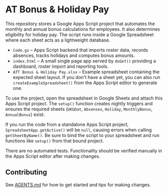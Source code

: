# AT Bonus & Holiday Pay

This repository stores a Google Apps Script project that automates the monthly
and annual bonus calculations for employees. It also determines eligibility for
holiday pay. The script runs inside a Google Spreadsheet where each sheet acts
as a lightweight database.

* `Code.gs` &ndash; Apps Script backend that imports roster data, records
  absences, tracks holidays and computes bonus amounts.
* `index.html` &ndash; A small single page app served by `doGet()` providing a
  dashboard, roster import and reporting tools.
* `ATT Bonus & Holiday Pay.xlsx` &ndash; Example spreadsheet containing the
  expected sheet layout. If you don't have a sheet yet, you can also run
  `createExampleSpreadsheet()` from the Apps Script editor to generate one.

To use the project, open the spreadsheet in Google Sheets and attach this Apps
Script project. The `setup()` function creates nightly triggers and ensures the
required sheets (`UKGDat`, `Absenses`, `Holiday`, `MonthlyBonus`,
`AnnualBonus`) exist.

If you run the code from a standalone Apps Script project,
`SpreadsheetApp.getActive()` will be `null`, causing errors when calling
`getSheetByName()`. Be sure to bind the script to your spreadsheet and run
functions like `setup()` from that bound project.

There are no automated tests. Functionality should be verified manually in the
Apps Script editor after making changes.


## Contributing

See [AGENTS.md](AGENTS.md) for how to get started and tips for making changes.
